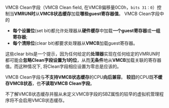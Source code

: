 
VMCB Clean字段（VMCB Clean field, 在VMCB偏移量0C0h，`bits 31：0`）控制当**VMRUN时**从**VMCB状态缓存**加载**哪些guest寄存器值**。 VMCB Clean字段中的
* **每个设置位**(set bit)都允许处理器从**硬件缓存**中加载**一个guest寄存器**或**一组寄存器**; 
* **每个清除位**(clear bit)都要求处理器从**VMCB**加载guest寄存器。 

这些clear bits是一个提示，因为任何给定的**处理器**实现在任何给定的VMRUN时都可能会**忽略Clean字段设置为1的位**，从而**无条件**地从**VMCB**加载关联的寄存器值。而这种情况下, 将Clean字段相应设置为零总是应该的。

VMCB Clean字段与**不支持VMCB状态缓存**的CPU**向后兼容**。 **较旧**的CPU既**不缓存VMCB状态**，也**不读取VMCB Clean字段**。

不了解VMCB状态缓存并服从未定义VMCB字段的SBZ属性的较早的虚拟机管理程序将不会启用VMCB状态缓存。

